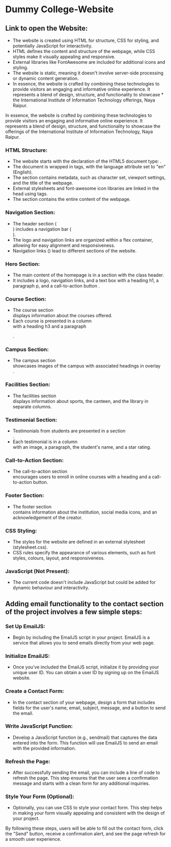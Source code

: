 # Dummy College-Website

## Link to open the Website:


  
* The website is created using HTML for structure, CSS for styling, and potentially JavaScript for interactivity.
* HTML defines the content and structure of the webpage, while CSS styles make it visually appealing and responsive.
* External libraries like FontAwesome are included for additional icons and styling.
* The website is static, meaning it doesn't involve server-side processing or dynamic content generation.
* In essence, the website is crafted by combining these technologies to provide visitors an engaging and informative online experience. It represents a blend of design, structure, and functionality to showcase * the International Institute of Information Technology offerings, Naya Raipur.

In essence, the website is crafted by combining these technologies to provide visitors an engaging and informative online experience. It represents a blend of design, structure, and functionality to showcase the offerings of the International Institute of Information Technology, Naya Raipur.

### HTML Structure:
* The website starts with the declaration of the HTML5 document type: <!DOCTYPE html>.
* The document is wrapped in <html> tags, with the language attribute set to "en" (English).
* The <head> section contains metadata, such as character set, viewport settings, and the title of the webpage.
* External stylesheets and font-awesome icon libraries are linked in the head using <link> tags.
* The <body> section contains the entire content of the webpage.

### Navigation Section:
* The header section (<section class="header">) includes a navigation bar (<nav>).
* The logo and navigation links are organized within a flex container, allowing for easy alignment and responsiveness.
* Navigation links (<a>) lead to different sections of the website.

### Hero Section:

* The main content of the homepage is in a section with the class header.
* It includes a logo, navigation links, and a text box with a heading h1, a paragraph p, and a call-to-action button <a>.

### Course Section:

* The course section <section class="course"> displays information about the courses offered.
* Each course is presented in a column <div class="course-col"> with a heading h3 and a paragraph <p>.

### Campus Section:

* The campus section <section class="campus"> showcases images of the campus with associated headings in overlay <div class="layer">.

### Facilities Section:

* The facilities section <section class="facilities"> displays information about sports, the canteen, and the library in separate columns.

### Testimonial Section:

* Testimonials from students are presented in a section <section class="testimonial">.
* Each testimonial is in a column <div class="testimonial-col"> with an image, a paragraph, the student's name, and a star rating.
### Call-to-Action Section:

* The call-to-action section <section class="cta"> encourages users to enroll in online courses with a heading and a call-to-action button.
### Footer Section:

* The footer section <section class="footer"> contains information about the institution, social media icons, and an acknowledgement of the creator.
### CSS Styling:

* The styles for the website are defined in an external stylesheet (stylesheet.css).
* CSS rules specify the appearance of various elements, such as font styles, colours, layout, and responsiveness.
### JavaScript (Not Present):

* The current code doesn't include JavaScript but could be added for dynamic behaviour and interactivity.



## Adding email functionality to the contact section of the project involves a few simple steps:

### Set Up EmailJS:
- Begin by including the EmailJS script in your project. EmailJS is a service that allows you to send emails directly from your web page.

### Initialize EmailJS:
- Once you've included the EmailJS script, initialize it by providing your unique user ID. You can obtain a user ID by signing up on the EmailJS website.

### Create a Contact Form:
- In the contact section of your webpage, design a form that includes fields for the user's name, email, subject, message, and a button to send the email.

### Write JavaScript Function:
- Develop a JavaScript function (e.g., sendmail) that captures the data entered into the form. This function will use EmailJS to send an email with the provided information.

### Refresh the Page:
- After successfully sending the email, you can include a line of code to refresh the page. This step ensures that the user sees a confirmation message and starts with a clean form for any additional inquiries.

### Style Your Form (Optional):
- Optionally, you can use CSS to style your contact form. This step helps in making your form visually appealing and consistent with the design of your project.


By following these steps, users will be able to fill out the contact form, click the "Send" button, receive a confirmation alert, and see the page refresh for a smooth user experience.






